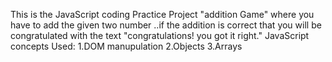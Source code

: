 This is the JavaScript coding Practice Project "addition Game" where you have to add the given two number ..if the addition is correct that you will be congratulated with the text "congratulations! you got it right."
JavaScript concepts Used:
1.DOM manupulation
2.Objects
3.Arrays
